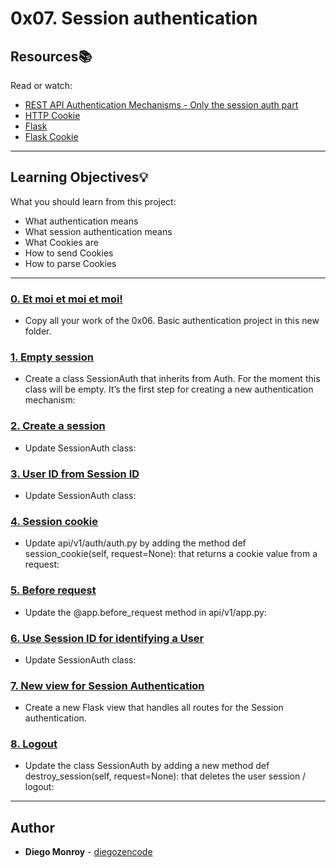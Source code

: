 # 0x07. Session authentication

## Resources:books:
Read or watch:
* [REST API Authentication Mechanisms - Only the session auth part](https://intranet.hbtn.io/rltoken/2BkSCmFq5HYwztDCQuAwvg)
* [HTTP Cookie](https://intranet.hbtn.io/rltoken/NMb6uXgVOVq0Tv7x_dbLEA)
* [Flask](https://intranet.hbtn.io/rltoken/D0AUceSjWti95ffW06MTHQ)
* [Flask Cookie](https://intranet.hbtn.io/rltoken/-TgSvgacXt556tD3bMFXcg)

---
## Learning Objectives:bulb:
What you should learn from this project:

* What authentication means
* What session authentication means
* What Cookies are
* How to send Cookies
* How to parse Cookies 

---

### [0. Et moi et moi et moi!](./api/v1/app.py)
* Copy all your work of the 0x06. Basic authentication project in this new folder.


### [1. Empty session](./api/v1/auth/session_auth.py)
* Create a class SessionAuth that inherits from Auth. For the moment this class will be empty. It’s the first step for creating a new authentication mechanism:


### [2. Create a session](./api/v1/auth/session_auth.py)
* Update SessionAuth class:


### [3. User ID from Session ID](./api/v1/auth/session_auth.py)
* Update SessionAuth class:


### [4. Session cookie](./api/v1/auth/auth.py)
* Update api/v1/auth/auth.py by adding the method def session_cookie(self, request=None): that returns a cookie value from a request:


### [5. Before request](./api/v1/app.py)
* Update the @app.before_request method in api/v1/app.py:


### [6. Use Session ID for identifying a User](./api/v1/auth/session_auth.py)
* Update SessionAuth class:


### [7. New view for Session Authentication](./api/v1/views/session_auth.py)
* Create a new Flask view that handles all routes for the Session authentication.


### [8. Logout](./api/v1/auth/session_auth.py)
* Update the class SessionAuth by adding a new method def destroy_session(self, request=None): that deletes the user session / logout:

---

## Author
* **Diego Monroy** - [diegozencode](https://github.com/diegozencode)